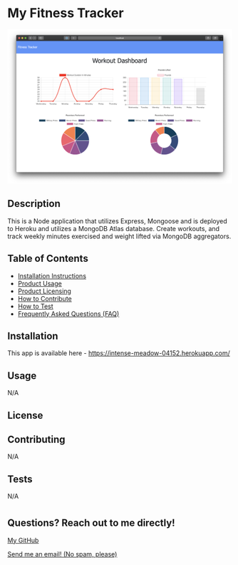 # My Fitness Tracker

<img src="public/screenshot.png" alt="my-fitness-tracker-screenshot">

## <h2>Description</h2>

This is a Node application that utilizes Express, Mongoose and is deployed to Heroku and utilizes a MongoDB Atlas database. Create workouts, and track weekly minutes exercised and weight lifted via MongoDB aggregators.

## <h2 id="">Table of Contents</h2>

- <a href="#installation">Installation Instructions</a>
- <a href="#usage">Product Usage</a>
- <a href="#license">Product Licensing</a>
- <a href="#contributing">How to Contribute</a>
- <a href="#tests">How to Test</a>
- <a href="#questions">Frequently Asked Questions (FAQ)</a>

## <h2 id="installation">Installation</h2>

This app is available here - https://intense-meadow-04152.herokuapp.com/

## <h2 id="usage">Usage</h2>

N/A

## <h2 id="license">License</h2>



## <h2 id="contributing">Contributing</h2>

N/A

## <h2 id="tests">Tests</h2>

N/A

# <h2 id="questions">Questions? Reach out to me directly!</h2>

<a href="https://www.github.com/mknowlton89">My GitHub</a>

<a href="mailto:mknowlton89@gmail.com">Send me an email! (No spam, please)<a/>